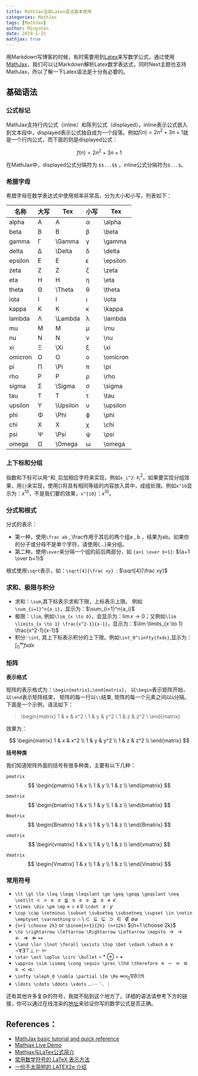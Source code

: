 ```yaml
---
title: MathJax渲染Latex语法基本使用
categories: MathJax
tags: [MathJax]
author: Mingshan
date: 2019-1-15
mathjax: true
---
```


用Markdown写博客的时候，有时需要用到[Latex](https://www.latex-project.org/)来写数学公式，通过使用[MathJax](https://www.mathjax.org)，我们可以让Markdown解析Latex数学表达式，同时Next主题也支持MathJax，所以了解一下Latex语法是十分有必要的。

<!-- more -->

## 基础语法

### 公式标记

MathJax支持行内公式（inline）和陈列公式（displayed）。inline表示公式嵌入到文本段中，displayed表示公式独自成为一个段落。例如$f(n)=2n^2+3n+1$就是一个行内公式，而下面的则是displayed公式：

$$f(n)=2n^2+3n+1$$

在MathJax中，displayed公式分隔符为 `$$...$$` ，inline公式分隔符为`$...$`。

### 希腊字母

希腊字母在数学表达式中使用频率非常高，分为大小和小写，列表如下：

名称 |   大写  | Tex |  小写 | Tex
---|---|---|---|---
alpha    |    A   |     A     |     α    |   \alpha
beta     |    B   |     B     |     β    |   \beta
gamma    |    Γ   |   \Gamma  |     γ    |   \gamma
delta    |    Δ   |   \Delta  |     δ    |   \delta
epsilon  |    E   |     E     |     ϵ    |   \epsilon
zeta     |    Z   |     Z     |     ζ    |   \zeta
eta      |    H   |     H     |     η    |   \eta
theta    |    Θ   |   \Theta  |     θ    |   \theta
iota     |    I   |     I     |     ι    |   \iota
kappa    |    K   |     K     |     κ    |   \kappa
lambda   |    Λ   |  \Lambda  |     λ    |   \lambda
mu       |    M   |     M     |     μ    |   \mu
nu       |    N   |     N     |     ν    |   \nu
xi       |    Ξ   |    \Xi    |     ξ    |   \xi
omicron  |    O   |     O     |     ο    |   \omicron
pi       |    Π   |    \Pi    |     π    |   \pi
rho      |    P   |     P     |     ρ    |   \rho
sigma    |    Σ   |   \Sigma  |     σ    |   \sigma
tau      |    T   |     T     |     τ    |   \tau
upsilon  |    Υ   |  \Upsilon |     υ    |   \upsilon
phi      |    Φ   |    \Phi   |     ϕ    |   \phi
chi      |    X   |     X     |     χ    |   \chi
psi      |    Ψ   |    \Psi   |     ψ    |   \psi
omega    |    Ω   |   \Omega  |     ω    | \omega 


### 上下标和分组
指数和下标可以用`^`和`_`后加相应字符来实现，例如`x_i^2`: $x_i^2$。如果要实现分组效果，用`{}`来实现，使用{}将具有相同等级的内容放入其中，成组处理。例如`x^10`显示为：$x^10$，不是我们要的效果，`x^{10}`：$x^{10}$。

### 分式和根式

分式的表示：

- 第一种，使用`\frac ab` , \frac作用于其后的两个组a , b ，结果为ab。如果你的分子或分母不是单个字符，请使用{...}来分组。
- 第二种，使用`\over`来分隔一个组的前后两部分，如 `{a+1 \over b+1}`: ${a+1 \over b+1}$

根式使用`\sqrt`表示，如：`\sqrt[4]{\frac xy} `: $\sqrt[4]{\frac xy}$

### 求和、极限与积分

- 求和：`\sum`,其下标表示求和下限，上标表示上限。 例如`\sum_{i=1}^n{a_i}`，显示为：$\sum_{i=1}^n{a_i}$
- 极限：`\lim`, 例如`\lim_{x \to 0}`，会显示为：$\lim{x \to 0}$；又例如```\lim \limits_{x \to 1} \frac{x^2-1}{x-1}```，显示为：$\lim \limits_{x \to 1} \frac{x^2-1}{x-1}$
- 积分:  `\int`, 其上下标表示积分的上下限。例如`\int_0^\infty{fxdx}`,显示为：$\int_0^\infty{fxdx}$

### 矩阵

**表示格式**

矩阵的表示格式为：`\begin{matrix}…\end{matrix}`， 以`\begin`表示矩阵开始，以`\end`表示矩阵结束， 矩阵的每一行以`\\`结束, 矩阵的每一个元素之间以`&`分隔。下面是一个示例，语法如下：

>\begin{matrix}
1 & x & x^2 \\
1 & y & y^2 \\
1 & z & z^2 \\
\end{matrix}

效果为：

$$
    \begin{matrix}
    1 & x & x^2 \\
    1 & y & y^2 \\
    1 & z & z^2 \\
    \end{matrix}
$$

**括号种类**

我们知道矩阵外面的括号有很多种类，主要有以下几种：

`pmatrix`
$$
    \begin{pmatrix}
    1 & x \\
    1 & y \\
    1 & z \\
    \end{pmatrix}
$$

`bmatrix`
$$
    \begin{bmatrix}
    1 & x \\
    1 & y \\
    1 & z \\
    \end{bmatrix}
$$

`Bmatrix`
$$
    \begin{Bmatrix}
    1 & x \\
    1 & y \\
    1 & z \\
    \end{Bmatrix}
$$

`vmatrix`
$$
    \begin{vmatrix}
    1 & x \\
    1 & y \\
    1 & z \\
    \end{vmatrix}
$$

`Vmatrix`
$$
    \begin{Vmatrix}
    1 & x \\
    1 & y \\
    1 & z \\
    \end{Vmatrix}
$$


### 常用符号

- `\lt \gt \le \leq \leqq \leqslant \ge \geq \geqq \geqslant \neq \not\lt` $\lt \gt \le \leq \leqq \leqslant \ge \geq \geqq \geqslant \neq \not\lt$
- `\times \div \pm \mp` $\times \div \pm \mp$ `\cdot ` $x⋅y$
- `\cup \cap \setminus \subset \subseteq \subsetneq \supset \in \notin \emptyset \varnothing`  $\cup \cap \setminus \subset \subseteq \subsetneq \supset \in \notin \emptyset \varnothing$
- `{n+1 \choose 2k}` or `\binom{n+1}{2k} (n+12k)` ${n+1 \choose 2k}$
- `\to \rightarrow \leftarrow \Rightarrow \Leftarrow \mapsto` $\to \rightarrow \leftarrow \Rightarrow \Leftarrow \mapsto$
- `\land \lor \lnot \forall \exists \top \bot \vdash \vDash` $\land \lor \lnot \forall \exists \top \bot \vdash \vDash$
- `\star \ast \oplus \circ \bullet` $\star \ast \oplus \circ \bullet$
- `\approx \sim \simeq \cong \equiv \prec \lhd \therefore` $\approx \sim \simeq \cong \equiv \prec \lhd \therefore$
- `\infty \aleph_0 \nabla \partial \Im \Re` $\infty \aleph_0 \nabla \partial \Im \Re$
- `\ldots \cdots \ddots \vdots` $\ldots \cdots \ddots \vdots$


还有其他许多复杂的符号，我就不贴到这个地方了。详细的语法请参考下方的链接，你可以通过在线渲染的[地址](https://www.mathjax.org/#demo)来验证你写的数学公式是否正确。

## References：

- [MathJax basic tutorial and quick reference](https://math.meta.stackexchange.com/questions/5020/mathjax-basic-tutorial-and-quick-reference)
- [Mathjax Live Demo](https://www.mathjax.org/#demo)
- [Mathjax与LaTex公式简介](https://www.cnblogs.com/linxd/p/4955530.html)
- [常用数学符号的 LaTeX 表示方法](http://www.mohu.org/info/symbols/symbols.htm)
- [一份不太简短的 LATEX2e 介绍](http://www.mohu.org/info/lshort-cn.pdf)
